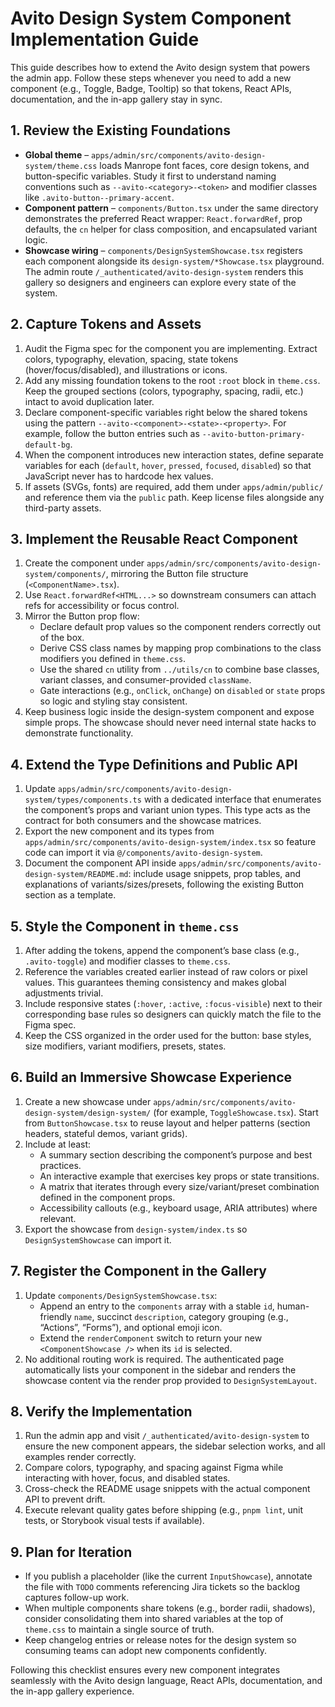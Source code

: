 # Avito Design System Component Implementation Guide

This guide describes how to extend the Avito design system that powers the admin app. Follow these steps whenever you need to add a new component (e.g., Toggle, Badge, Tooltip) so that tokens, React APIs, documentation, and the in-app gallery stay in sync.

## 1. Review the Existing Foundations
- **Global theme** – `apps/admin/src/components/avito-design-system/theme.css` loads Manrope font faces, core design tokens, and button-specific variables. Study it first to understand naming conventions such as `--avito-<category>-<token>` and modifier classes like `.avito-button--primary-accent`.
- **Component pattern** – `components/Button.tsx` under the same directory demonstrates the preferred React wrapper: `React.forwardRef`, prop defaults, the `cn` helper for class composition, and encapsulated variant logic.
- **Showcase wiring** – `components/DesignSystemShowcase.tsx` registers each component alongside its `design-system/*Showcase.tsx` playground. The admin route `/_authenticated/avito-design-system` renders this gallery so designers and engineers can explore every state of the system.

## 2. Capture Tokens and Assets
1. Audit the Figma spec for the component you are implementing. Extract colors, typography, elevation, spacing, state tokens (hover/focus/disabled), and illustrations or icons.
2. Add any missing foundation tokens to the root `:root` block in `theme.css`. Keep the grouped sections (colors, typography, spacing, radii, etc.) intact to avoid duplication later.
3. Declare component-specific variables right below the shared tokens using the pattern `--avito-<component>-<state>-<property>`. For example, follow the button entries such as `--avito-button-primary-default-bg`.
4. When the component introduces new interaction states, define separate variables for each (`default`, `hover`, `pressed`, `focused`, `disabled`) so that JavaScript never has to hardcode hex values.
5. If assets (SVGs, fonts) are required, add them under `apps/admin/public/` and reference them via the `public` path. Keep license files alongside any third-party assets.

## 3. Implement the Reusable React Component
1. Create the component under `apps/admin/src/components/avito-design-system/components/`, mirroring the Button file structure (`<ComponentName>.tsx`).
2. Use `React.forwardRef<HTML...>` so downstream consumers can attach refs for accessibility or focus control.
3. Mirror the Button prop flow:
   - Declare default prop values so the component renders correctly out of the box.
   - Derive CSS class names by mapping prop combinations to the class modifiers you defined in `theme.css`.
   - Use the shared `cn` utility from `../utils/cn` to combine base classes, variant classes, and consumer-provided `className`.
   - Gate interactions (e.g., `onClick`, `onChange`) on `disabled` or `state` props so logic and styling stay consistent.
4. Keep business logic inside the design-system component and expose simple props. The showcase should never need internal state hacks to demonstrate functionality.

## 4. Extend the Type Definitions and Public API
1. Update `apps/admin/src/components/avito-design-system/types/components.ts` with a dedicated interface that enumerates the component’s props and variant union types. This type acts as the contract for both consumers and the showcase matrices.
2. Export the new component and its types from `apps/admin/src/components/avito-design-system/index.tsx` so feature code can import it via `@/components/avito-design-system`.
3. Document the component API inside `apps/admin/src/components/avito-design-system/README.md`: include usage snippets, prop tables, and explanations of variants/sizes/presets, following the existing Button section as a template.

## 5. Style the Component in `theme.css`
1. After adding the tokens, append the component’s base class (e.g., `.avito-toggle`) and modifier classes to `theme.css`.
2. Reference the variables created earlier instead of raw colors or pixel values. This guarantees theming consistency and makes global adjustments trivial.
3. Include responsive states (`:hover`, `:active`, `:focus-visible`) next to their corresponding base rules so designers can quickly match the file to the Figma spec.
4. Keep the CSS organized in the order used for the button: base styles, size modifiers, variant modifiers, presets, states.

## 6. Build an Immersive Showcase Experience
1. Create a new showcase under `apps/admin/src/components/avito-design-system/design-system/` (for example, `ToggleShowcase.tsx`). Start from `ButtonShowcase.tsx` to reuse layout and helper patterns (section headers, stateful demos, variant grids).
2. Include at least:
   - A summary section describing the component’s purpose and best practices.
   - An interactive example that exercises key props or state transitions.
   - A matrix that iterates through every size/variant/preset combination defined in the component props.
   - Accessibility callouts (e.g., keyboard usage, ARIA attributes) where relevant.
3. Export the showcase from `design-system/index.ts` so `DesignSystemShowcase` can import it.

## 7. Register the Component in the Gallery
1. Update `components/DesignSystemShowcase.tsx`:
   - Append an entry to the `components` array with a stable `id`, human-friendly `name`, succinct `description`, category grouping (e.g., “Actions”, “Forms”), and optional emoji icon.
   - Extend the `renderComponent` switch to return your new `<ComponentShowcase />` when its `id` is selected.
2. No additional routing work is required. The authenticated page automatically lists your component in the sidebar and renders the showcase content via the render prop provided to `DesignSystemLayout`.

## 8. Verify the Implementation
1. Run the admin app and visit `/_authenticated/avito-design-system` to ensure the new component appears, the sidebar selection works, and all examples render correctly.
2. Compare colors, typography, and spacing against Figma while interacting with hover, focus, and disabled states.
3. Cross-check the README usage snippets with the actual component API to prevent drift.
4. Execute relevant quality gates before shipping (e.g., `pnpm lint`, unit tests, or Storybook visual tests if available).

## 9. Plan for Iteration
- If you publish a placeholder (like the current `InputShowcase`), annotate the file with `TODO` comments referencing Jira tickets so the backlog captures follow-up work.
- When multiple components share tokens (e.g., border radii, shadows), consider consolidating them into shared variables at the top of `theme.css` to maintain a single source of truth.
- Keep changelog entries or release notes for the design system so consuming teams can adopt new components confidently.

Following this checklist ensures every new component integrates seamlessly with the Avito design language, React APIs, documentation, and the in-app gallery experience.
